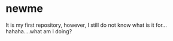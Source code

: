 # newme
It is my first repository, however, I still do not know what is it for...
hahaha....what am I doing?
